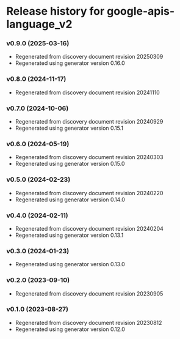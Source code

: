 # Release history for google-apis-language_v2

### v0.9.0 (2025-03-16)

* Regenerated from discovery document revision 20250309
* Regenerated using generator version 0.16.0

### v0.8.0 (2024-11-17)

* Regenerated from discovery document revision 20241110

### v0.7.0 (2024-10-06)

* Regenerated from discovery document revision 20240929
* Regenerated using generator version 0.15.1

### v0.6.0 (2024-05-19)

* Regenerated from discovery document revision 20240303
* Regenerated using generator version 0.15.0

### v0.5.0 (2024-02-23)

* Regenerated from discovery document revision 20240220
* Regenerated using generator version 0.14.0

### v0.4.0 (2024-02-11)

* Regenerated from discovery document revision 20240204
* Regenerated using generator version 0.13.1

### v0.3.0 (2024-01-23)

* Regenerated using generator version 0.13.0

### v0.2.0 (2023-09-10)

* Regenerated from discovery document revision 20230905

### v0.1.0 (2023-08-27)

* Regenerated from discovery document revision 20230812
* Regenerated using generator version 0.12.0

